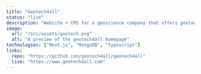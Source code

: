 ```yaml
---
title: "Geotech4all"
status: "live"
description: "Website + CMS for a geoscience company that offers geological map making services and training on geological sofware such as ArcGIS and Petrel."
image:
  url: "/src/assets/geotech.png"
  alt: "A preview of the geotech4all homepage"
technologies: ["Next.js", "MongoDB", "Typescript"]
links:
  repo: "https://github.com/geotech4all/geotech4all"
  live: "https://www.geotech4all.com"
---
```

